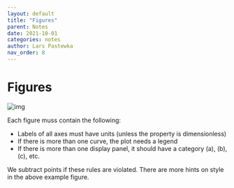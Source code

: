 ```yaml
---
layout: default
title: "Figures"
parent: Notes
date: 2021-10-01
categories: notes
author: Lars Pastewka
nav_order: 8
---
```


# Figures

![img](rules_for_figures.png)

Each figure muss contain the following:
* Labels of all axes must have units (unless the property is dimensionless)
* If there is more than one curve, the plot needs a legend
* If there is more than one display panel, it should have a category (a), (b), (c), etc.

We subtract points if these rules are violated. There are more hints on style in the above example figure.
